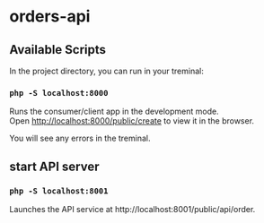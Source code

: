 # orders-api

## Available Scripts

In the project directory, you can run in your treminal:

### `php -S localhost:8000`

Runs the consumer/client app in the development mode.<br />
Open [http://localhost:8000/public/create](http://localhost:8000/public/create) to view it in the browser.

You will see any errors in the treminal.

## start API server
### `php -S localhost:8001`

Launches the API service at http://localhost:8001/public/api/order.<br />

